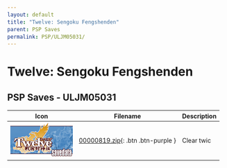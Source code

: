 ```yaml
---
layout: default
title: "Twelve: Sengoku Fengshenden"
parent: PSP Saves
permalink: PSP/ULJM05031/
---
```

# Twelve: Sengoku Fengshenden

## PSP Saves - ULJM05031

| Icon | Filename | Description |
|------|----------|-------------|
| ![Twelve: Sengoku Fengshenden](ICON0.PNG) | [00000819.zip](00000819.zip){: .btn .btn-purple } | Clear twic |
